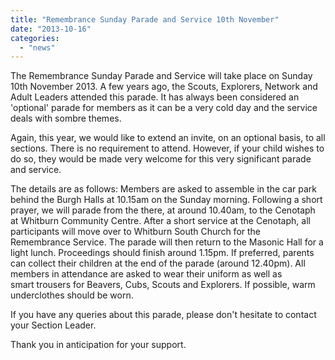 ```yaml
---
title: "Remembrance Sunday Parade and Service 10th November"
date: "2013-10-16"
categories: 
  - "news"
---
```


The Remembrance Sunday Parade and Service will take place on Sunday 10th November 2013. A few years ago, the Scouts, Explorers, Network and Adult Leaders attended this parade. It has always been considered an 'optional' parade for members as it can be a very cold day and the service deals with sombre themes.

Again, this year, we would like to extend an invite, on an optional basis, to all sections. There is no requirement to attend. However, if your child wishes to do so, they would be made very welcome for this very significant parade and service.

The details are as follows: Members are asked to assemble in the car park behind the Burgh Halls at 10.15am on the Sunday morning. Following a short prayer, we will parade from the there, at around 10.40am, to the Cenotaph at Whitburn Community Centre. After a short service at the Cenotaph, all participants will move over to Whitburn South Church for the Remembrance Service. The parade will then return to the Masonic Hall for a light lunch. Proceedings should finish around 1.15pm. If preferred, parents can collect their children at the end of the parade (around 12.40pm). All members in attendance are asked to wear their uniform as well as smart trousers for Beavers, Cubs, Scouts and Explorers. If possible, warm underclothes should be worn.

If you have any queries about this parade, please don't hesitate to contact your Section Leader.

Thank you in anticipation for your support.

